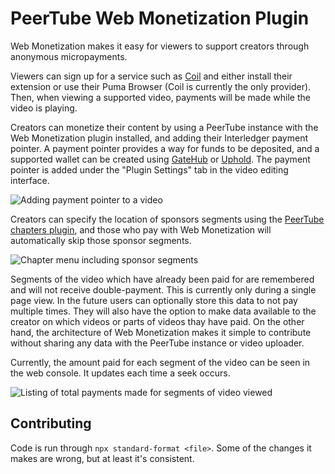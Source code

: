 # PeerTube Web Monetization Plugin

Web Monetization makes it easy for viewers to support creators through anonymous micropayments.

Viewers can sign up for a service such as [Coil](https://coil.com/) and either install their extension or use their Puma Browser (Coil is currently the only provider). Then, when viewing a supported video, payments will be made while the video is playing.

Creators can monetize their content by using a PeerTube instance with the Web Monetization plugin installed, and adding their Interledger payment pointer.
A payment pointer provides a way for funds to be deposited, and a supported wallet can be created using [GateHub](https://gatehub.net/) or [Uphold](https://uphold.com). The payment pointer is added under the "Plugin Settings" tab in the video editing interface.

![Adding payment pointer to a video](https://milesdewitt.com/peertube-web-monetization/video-edit-payment-pointer.png)

Creators can specify the location of sponsors segments using the [PeerTube chapters plugin](https://milesdewitt.com/peertube-chapters), and those who pay with Web Monetization will automatically skip those sponsor segments.

![Chapter menu including sponsor segments](https://milesdewitt.com/peertube-chapters/chapters-menu.png)

Segments of the video which have already been paid for are remembered and will not receive double-payment. This is currently only during a single page view. In the future users can optionally store this data to not pay multiple times. They will also have the option to make data available to the creator on which videos or parts of videos thay have paid. On the other hand, the architecture of Web Monetization makes it simple to contribute without sharing any data with the PeerTube instance or video uploader.

Currently, the amount paid for each segment of the video can be seen in the web console. It updates each time a seek occurs.

![Listing of total payments made for segments of video viewed](https://milesdewitt.com/peertube-web-monetization/segment-payments-debug.png)

## Contributing

Code is run through `npx standard-format <file>`. Some of the changes it makes are wrong, but at least it's consistent.
